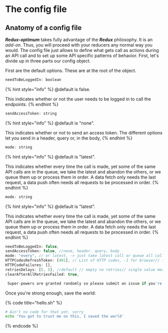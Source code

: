 # The config file

## Anatomy of a config file

_**Redux-optimum**_ takes fully advantage of the _**Redux**_ philosophy. It is an _add-on_. Thus, you will proceed with your reducers any normal way you would. The config file just allows to define what gets call as actions during an API call and to set up some API specific patterns of behavior. First, let's divide up in three parts our config object.

First are the default options. These are at the root of the object.

```javascript
needToBeLoggedIn: boolean
```

{% hint style="info" %}
@default is false.

This indicates whether or not the user needs to be logged in to call the endpoints.
{% endhint %}



```javascript
sendAccessToken: string
```

{% hint style="info" %}
@default is "none".

This indicates whether or not to send an access token. The different options let you send in a header, query or, in the body,
{% endhint %}

```javascript
mode: string
```

{% hint style="info" %}
@default is "latest".

This indicates whether every time the call is made, yet some of the same API calls are in the queue, we take the latest and abandon the others, or we queue them up or process them in order. A data fetch only needs the last request, a data push often needs all requests to be processed in order.
{% endhint %}

```javascript
mode: string
```

{% hint style="info" %}
@default is "latest".

This indicates whether every time the call is made, yet some of the same API calls are in the queue, we take the latest and abandon the others, or we queue them up or process them in order. A data fetch only needs the last request, a data push often needs all requests to be processed in order.
{% endhint %}

```javascript
needToBeLoggedIn: false,
sendAccessToken: false, //none, header, query, body
mode: "every", // or latest, -> just take latest call or queue all calls
HTTPCodesRefreshToken: [401], // List of HTTP codes, -1 for browser// failures
HTTPCodeFailures: [],
retriesDelays: [5, 5], //default // empty no retries// single value means fix interval without interruption//queueUpRequests: true, //Queue up the request or replace them with// the latest -> invalidated by mode
clearAfterAllRetriesFailed: true,
 
 Super-powers are granted randomly so please submit an issue if you're not happy with yours.
```

Once you're strong enough, save the world:

{% code title="hello.sh" %}
```bash
# Ain't no code for that yet, sorry
echo 'You got to trust me on this, I saved the world'
```
{% endcode %}



